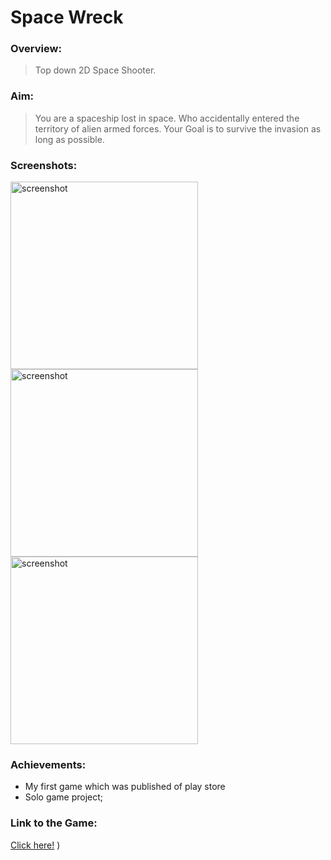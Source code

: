 # Space Wreck

### Overview:
> Top down 2D Space Shooter.

### Aim:
>You are a spaceship lost in space. Who accidentally entered the territory of alien armed forces. Your Goal is to survive the invasion as long as possible.

### Screenshots:
<img src="https://user-images.githubusercontent.com/83337255/156626329-81bca0e2-2f85-4ca3-afc6-98066be3641b.PNG" alt="screenshot" width="300"/> <img src="https://user-images.githubusercontent.com/83337255/156626338-65545c17-1b19-438e-adb4-31dda1115258.PNG" alt="screenshot" width="300"/> <img src="https://user-images.githubusercontent.com/83337255/156626346-b179c76e-0e9d-4e03-8823-07cbf3be6bbf.PNG" alt="screenshot" width="300"/>

### Achievements:

* My first game which was published of play store
* Solo game project;

### Link to the Game:
[Click here!](https://play.google.com/store/apps/details?id=com.zer0rezstudios.space_wreck)
)
